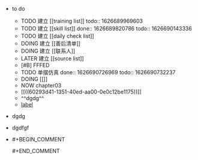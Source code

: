 - to do
	- TODO 建立 [[training list]]
	  todo:: 1626689969603
	- TODO 建立 [[skill list]]
	  done:: 1626689820786
	  todo:: 1626690143336
	- TODO 建立 [[daily check list]]
	- DOING 建立 [[善后清单]]
	- DOING 建立 [[联系人]]
	- LATER 建立 [[source list]]
	- [#B] FFFED
	- TODO 单摆仿真
	  done:: 1626690726969
	  todo:: 1626690732237
	- DOING [[]]
	- NOW chapter03
	- [[((60293d41-1351-40ed-aa00-0e0c12be1175))]]
	- ^^dgdg^^
	- [label](https://advances.sciencemag.org/content/6/13/eaay1950)
- dgdg
- dgdfgf
-
  #+BEGIN_COMMENT
  
  #+END_COMMENT